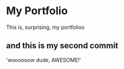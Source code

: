 # My Portfolio
This is, surprising, my portfolioo
## and this is my second commit
'woooooow dude, AWESOME!'